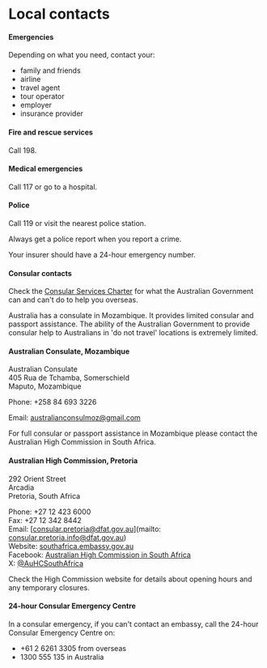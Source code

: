 # Local contacts

#### Emergencies

Depending on what you need, contact your:

* family and friends
* airline
* travel agent
* tour operator
* employer
* insurance provider

#### Fire and rescue services

Call 198.

#### Medical emergencies

Call 117 or go to a hospital.

#### Police

Call 119 or visit the nearest police station.

Always get a police report when you report a crime.

Your insurer should have a 24-hour emergency number.

#### Consular contacts

Check the [Consular Services Charter](/consular-services/consular-services-charter "Consular Services Charter") for what the Australian Government can and can't do to help you overseas.

Australia has a consulate in Mozambique. It provides limited consular and passport assistance. The ability of the Australian Government to provide consular help to Australians in 'do not travel' locations is extremely limited. 

#### Australian Consulate, Mozambique

Australian Consulate  
405 Rua de Tchamba, Somerschield  
Maputo, Mozambique

Phone: +258 84 693 3226

Email: [australianconsulmoz@gmail.com](mailto:australianconsulmoz@gmail.com)

For full consular or passport assistance in Mozambique please contact the Australian High Commission in South Africa.

#### Australian High Commission, Pretoria

292 Orient Street  
Arcadia  
Pretoria, South Africa

Phone: +27 12 423 6000  
Fax: +27 12 342 8442  
Email: [consular.pretoria@dfat.gov.au](mailto: consular.pretoria.info@dfat.gov.au)  
Website: [southafrica.embassy.gov.au](http://www.southafrica.embassy.gov.au/)  
Facebook: [Australian High Commission in South Africa](https://www.facebook.com/AuHCSouthAfrica/)  
X: [@AuHCSouthAfrica](https://twitter.com/AuHCSouthAfrica)

Check the High Commission website for details about opening hours and any temporary closures.

#### 24-hour Consular Emergency Centre

In a consular emergency, if you can't contact an embassy, call the 24-hour Consular Emergency Centre on:

* +61 2 6261 3305 from overseas
* 1300 555 135 in Australia